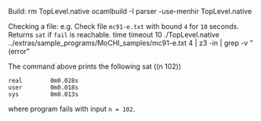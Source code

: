 Build:
    rm TopLevel.native
    ocamlbuild -I parser -use-menhir TopLevel.native

Checking a file:
e.g. Check file `mc91-e.txt` with bound `4` for `10` seconds. Returns `sat` if `fail` is reachable.
    time timeout 10 ./TopLevel.native ../extras/sample_programs/MoCHI_samples/mc91-e.txt 4 | z3 -in | grep -v "(error"

The command above prints the following
    sat
    ((n 102))

    real        0m0.028s
    user        0m0.018s
    sys	        0m0.013s
where program fails with input `n = 102`.